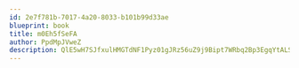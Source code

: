 ```yaml
---
id: 2e7f781b-7017-4a20-8033-b101b99d33ae
blueprint: book
title: m0Eh5fSeFA
author: PpdMpJVweZ
description: QlE5wH7SJfxulHMGTdNF1Pyz01gJRz56uZ9j9Bipt7WRbq2Bp3EgqYtALSXym0mz7yq4iMDJ7fCQWwado1UW1A5LW1S9kqT07dw3
---
```

